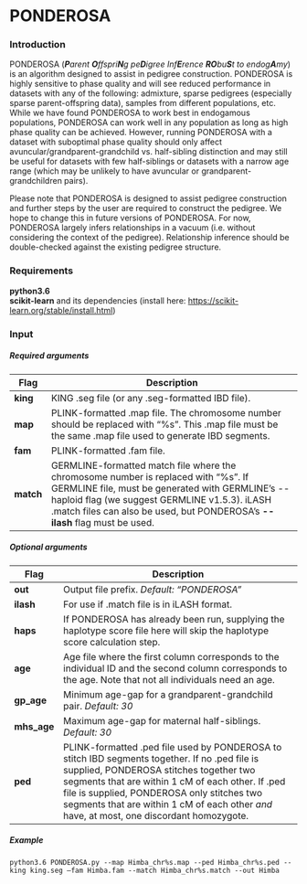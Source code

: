 # PONDEROSA

### **Introduction**  
PONDEROSA (_**P**arent **O**ffspri**N**g pe**D**igree Inf**E**rence **RO**bu**S**t to endog**A**my_) is an algorithm designed to assist in pedigree construction. PONDEROSA is highly sensitive to phase quality and will see reduced performance in datasets with any of the following: admixture, sparse pedigrees (especially sparse parent-offspring data), samples from different populations, etc. While we have found PONDEROSA to work best in endogamous populations, PONDEROSA can work well in any population as long as high phase quality can be achieved. However, running PONDEROSA with a dataset with suboptimal phase quality should only affect avuncular/grandparent-grandchild vs. half-sibling distinction and may still be useful for datasets with few half-siblings or datasets with a narrow age range (which may be unlikely to have avuncular or grandparent-grandchildren pairs).  

Please note that PONDEROSA is designed to assist pedigree construction and further steps by the user are required to construct the pedigree. We hope to change this in future versions of PONDEROSA. For now, PONDEROSA largely infers relationships in a vacuum (i.e. without considering the context of the pedigree). Relationship inference should be double-checked against the existing pedigree structure.  

### **Requirements**
**python3.6**  
**scikit-learn** and its dependencies (install here: https://scikit-learn.org/stable/install.html)  

### **Input**  
##### _Required arguments_  
| Flag | Description |
| ---- | ----------- |
|**king** | KING .seg file (or any .seg-formatted IBD file). |
|**map** | PLINK-formatted .map file. The chromosome number should be replaced with “%s”. This .map file must be the same .map file used to generate IBD segments. |
|**fam** | PLINK-formatted .fam file. |
|**match** | GERMLINE-formatted match file where the chromosome number is replaced with “%s”. If GERMLINE file, must be generated with GERMLINE’s --haploid flag (we suggest GERMLINE v1.5.3). iLASH .match files can also be used, but PONDEROSA’s **\-\-ilash** flag must be used.|

##### _Optional arguments_  
| Flag | Description |
| ---- | ----------- |
|**out** | Output file prefix. _Default: “PONDEROSA”_ |
|**ilash** | For use if .match file is in iLASH format. |
|**haps** | If PONDEROSA has already been run, supplying the haplotype score file here will skip the haplotype score calculation step. |
|**age** | Age file where the first column corresponds to the individual ID and the second column corresponds to the age. Note that not all individuals need an age. |
|**gp_age** | Minimum age-gap for a grandparent-grandchild pair. _Default: 30_ |
|**mhs_age** | Maximum age-gap for maternal half-siblings. _Default: 30_ |
|**ped** | PLINK-formatted .ped file used by PONDEROSA to stitch IBD segments together. If no .ped file is supplied, PONDEROSA stitches together two segments that are within 1 cM of each other. If .ped file is supplied, PONDEROSA only stitches two segments that are within 1 cM of each other _and_ have, at most, one discordant homozygote.|  

##### _Example_
`python3.6 PONDEROSA.py --map Himba_chr%s.map --ped Himba_chr%s.ped --king king.seg –fam Himba.fam --match Himba_chr%s.match --out Himba`

